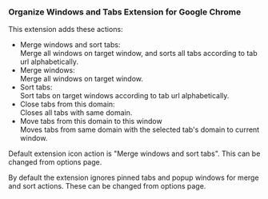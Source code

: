 ### Organize Windows and Tabs Extension for Google Chrome

This extension adds these actions:
* Merge windows and sort tabs:    
  Merge all windows on target window, and sorts all tabs according to tab url alphabetically.
* Merge windows:    
  Merge all windows on target window.
* Sort tabs:    
  Sort tabs on target windows according to tab url alphabetically.
* Close tabs from this domain:    
  Closes all tabs with same domain.
* Move tabs from this domain to this window    
  Moves tabs from same domain with the selected tab's domain to current window.

Default extension icon action is "Merge windows and sort tabs". This can be changed from options page.

By default the extension ignores pinned tabs and popup windows for merge and sort actions. These can be changed from options page.
